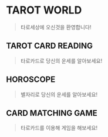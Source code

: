 # TAROT WORLD
> 타로세상에 오신것을 환영합니다!
## TAROT CARD READING
> 타로카드로 당신의 운세를 알아보세요!
## HOROSCOPE
> 별자리로 당신의 운세를 알아보세요!
## CARD MATCHING GAME
> 타로카드를 이용해 게임을 해보세요!

